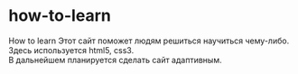 # how-to-learn
How to learn
Этот сайт поможет людям решиться научиться чему-либо.
Здесь используется html5, css3.  
В дальнейшем планируется сделать сайт адаптивным.
